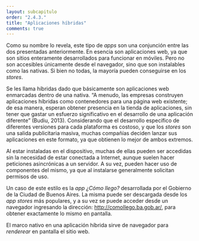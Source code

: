 ```yaml
---
layout: subcapitulo
order: "2.4.3."
title: "Aplicaciones híbridas"
comments: true
---
```


Como su nombre lo revela, este tipo de _apps_ son una conjunción entre las dos presentadas anteriormente. En esencia son aplicaciones web, ya que son sitios enteramente desarrollados para funcionar en móviles. Pero no son accesibles únicamente desde el navegador, sino que son instalables como las nativas. Si bien no todas, la mayoría pueden conseguirse en los _stores_.

Se les llama híbridas dado que básicamente son aplicaciones web enmarcadas dentro de una nativa. “A menudo, las empresas construyen aplicaciones híbridas como contenedores para una página web existente; de esa manera, esperan obtener presencia en la tienda de aplicaciones, sin tener que gastar un esfuerzo significativo en el desarrollo de una aplicación diferente” (Budiu, 2013). Considerando que el desarrollo específico de diferentes versiones para cada plataforma es costoso, y que los _stores_ son una salida publicitaria masiva, muchas compañías deciden lanzar sus aplicaciones en este formato, ya que obtienen lo mejor de ambos extremos.

Al estar instaladas en el dispositivo, muchas de ellas pueden ser accedidas sin la necesidad de estar conectada a Internet, aunque suelen hacer peticiones asincrónicas a un servidor. A su vez, pueden hacer uso de componentes del mismo, ya que al instalarse generalmente solicitan permisos de uso.

Un caso de este estilo es la _app_ _¿Cómo llego?_ desarrollada por el Gobierno de la Ciudad de Buenos Aires. La misma puede ser descargada desde los _app stores_ más populares, y a su vez se puede acceder desde un navegador ingresando la dirección: http://comollego.ba.gob.ar/, para obtener exactamente lo mismo en pantalla.

El marco nativo en una aplicación híbrida sirve de navegador para _renderear_ en pantalla el sitio web.
